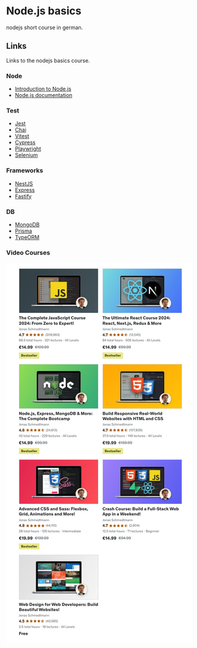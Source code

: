 # Node.js basics

nodejs short course in german.

## Links

Links to the nodejs basics course.

### Node

* [Introduction to Node.js](https://nodejs.org/en/learn/getting-started/introduction-to-nodejs#introduction-to-nodejs)
* [Node.js documentation](https://nodejs.org/en/docs/)

### Test

* [Jest](https://jestjs.io/)
* [Chai](https://www.chaijs.com/)
* [Vitest](https://vitest.dev/)
* [Cypress](https://www.cypress.io/)
* [Playwright](https://playwright.dev/)
* [Selenium](https://www.selenium.dev/)

### Frameworks

* [NestJS](https://nestjs.com/)
* [Express](https://expressjs.com/)
* [Fastify](https://www.fastify.io/)

### DB

* [MongoDB](https://www.mongodb.com/)
* [Prisma](https://www.prisma.io/)
* [TypeORM](https://typeorm.io/)

### Video Courses

![Schmedtmann](./assets/schmedtmann.png)
